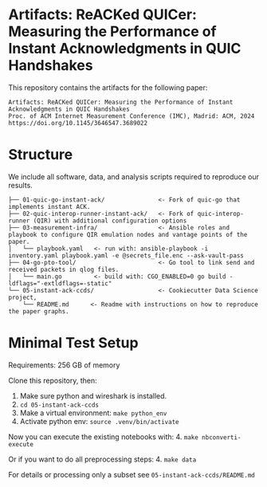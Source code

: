 Artifacts: ReACKed QUICer: Measuring the Performance of Instant Acknowledgments in QUIC Handshakes
===

This repository contains the artifacts for the following paper:
```
Artifacts: ReACKed QUICer: Measuring the Performance of Instant Acknowledgments in QUIC Handshakes
Proc. of ACM Internet Measurement Conference (IMC), Madrid: ACM, 2024
https://doi.org/10.1145/3646547.3689022
```

# Structure
We include all software, data, and analysis scripts required to reproduce our results. 
```
├── 01-quic-go-instant-ack/               <- Fork of quic-go that implements instant ACK.
├── 02-quic-interop-runner-instant-ack/   <- Fork of quic-interop-runner (QIR) with additional configuration options
├── 03-measurement-infra/                 <- Ansible roles and playbook to configure QIR emulation nodes and vantage points of the paper.
│   └── playbook.yaml   <- run with: ansible-playbook -i inventory.yaml playbook.yaml -e @secrets_file.enc --ask-vault-pass 
├── 04-go-pto-tool/                       <- Go tool to link send and received packets in qlog files.
│   └── main.go         <- build with: CGO_ENABLED=0 go build -ldflags="-extldflags=-static" 
└── 05-instant-ack-ccds/                  <- Cookiecutter Data Science project,
    └── README.md      <- Readme with instructions on how to reproduce the paper graphs. 
```
# Minimal Test Setup
Requirements: 256 GB of memory

Clone this repository, then: 
1. Make sure python and wireshark is installed.
1. `cd 05-instant-ack-ccds`
2. Make a virtual environment: `make python_env`
3. Activate python env: `source .venv/bin/activate`

Now you can execute the existing notebooks with: 
4. `make nbconverti-execute`

Or if you want to do all preprocessing steps:
4. `make data`

For details or processing only a subset see `05-instant-ack-ccds/README.md`


